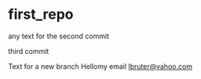 # first_repo
any text for the second commit

third commit

Text for a new branch
Hellomy email lbruter@yahoo.com